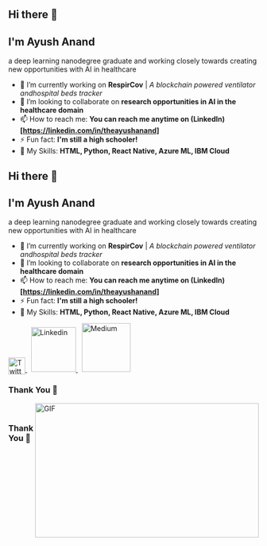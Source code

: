 ## Hi there 👋
## I'm Ayush Anand
a deep learning nanodegree graduate and working closely towards creating new opportunities with AI in healthcare

- 🔭 I’m currently working on **RespirCov** | *A blockchain powered ventilator andhospital beds tracker*
- 👯 I’m looking to collaborate on **research opportunities in AI in the healthcare domain**
- 📫 How to reach me: **You can reach me anytime on (LinkedIn)[https://linkedin.com/in/theayushanand]**
- ⚡ Fun fact: **I'm still a high schooler!**
- 🤔 My Skills: **HTML, Python, React Native, Azure ML, IBM Cloud**

## Hi there 👋
## I'm Ayush Anand
a deep learning nanodegree graduate and working closely towards creating new opportunities with AI in healthcare

- 🔭 I’m currently working on **RespirCov** | *A blockchain powered ventilator andhospital beds tracker*
- 👯 I’m looking to collaborate on **research opportunities in AI in the healthcare domain**
- 📫 How to reach me: **You can reach me anytime on (LinkedIn)[https://linkedin.com/in/theayushanand]**
- ⚡ Fun fact: **I'm still a high schooler!**
- 🤔 My Skills: **HTML, Python, React Native, Azure ML, IBM Cloud**


<a href="https://twitter.com/theayushanand">
  <img  alt="Twitter" width="34px" style="position:relative;bottom:-5px" src="https://cdn3.iconfinder.com/data/icons/basicolor-reading-writing/24/077_twitter-128.png" />
</a>
&nbsp;
<a href="https://www.linkedin.com/in/theayushanand">
  <img  alt="Linkedin" width="90px" src="https://content.linkedin.com/content/dam/me/business/en-us/amp/brand-site/v2/bg/LI-Logo.svg.original.svg" />
</a>
&nbsp;
<a href="https://medium.com/theayushanand">
  <img  alt="Medium" width="98px" src="https://miro.medium.com/max/2000/1*5ztbgEt4NqpVaxTc64C-XA.png" />
</a>

</div>


### Thank You 🙏
<!--
**ayushanand18/ayushanand18** is a ✨ _special_ ✨ repository because its `README.md` (this file) appears on your GitHub profile.

Here are some ideas to get you started:

- 🔭 I’m currently working on ...
- 🌱 I’m currently learning ...
- 👯 I’m looking to collaborate on ...
- 🤔 I’m looking for help with ...
- 💬 Ask me about ...
- 📫 How to reach me: ...
- 😄 Pronouns: ...
- ⚡ Fun fact: ...
-->


<img align="right" height="270px" width="450px" alt="GIF" src="https://media.giphy.com/media/paVD7uL8uz6us/giphy.gif" />
<br />

### Thank You 🙏
<!--
**ayushanand18/ayushanand18** is a ✨ _special_ ✨ repository because its `README.md` (this file) appears on your GitHub profile.

Here are some ideas to get you started:

- 🔭 I’m currently working on ...
- 🌱 I’m currently learning ...
- 👯 I’m looking to collaborate on ...
- 🤔 I’m looking for help with ...
- 💬 Ask me about ...
- 📫 How to reach me: ...
- 😄 Pronouns: ...
- ⚡ Fun fact: ...
-->
